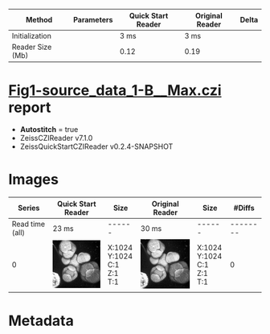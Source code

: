 |  Method            | Parameters       | Quick Start Reader | Original Reader | Delta  |
| -------------------|------------------|--------------------|-----------------|------- |
| Initialization     |                  |3 ms|3 ms|        |
| Reader Size (Mb)     |                  |0.12|0.19|        |
# [Fig1-source_data_1-B__Max.czi](https://zenodo.org/record/5016179/files/Fig1-source_data_1-B__Max.czi) report
 - **Autostitch** = true
 - ZeissCZIReader v7.1.0
 - ZeissQuickStartCZIReader v0.2.4-SNAPSHOT

# Images 

| Series            | Quick Start Reader | Size | Original Reader | Size | #Diffs |
|-------------------|--------------------|------|-----------------|------|--------|
| Read time (all)   |23 ms|------|30 ms|------|--------|
|0|![Fig1-source_data_1-B__Max.quick_true.flat_true.stitch_true.series_0.jpg](Fig1-source_data_1-B__Max/Fig1-source_data_1-B__Max.quick_true.flat_true.stitch_true.series_0.jpg)|X:1024<br>Y:1024<br>C:1<br>Z:1<br>T:1|![Fig1-source_data_1-B__Max.quick_false.flat_true.stitch_true.series_0.jpg](Fig1-source_data_1-B__Max/Fig1-source_data_1-B__Max.quick_false.flat_true.stitch_true.series_0.jpg)|X:1024<br>Y:1024<br>C:1<br>Z:1<br>T:1|0|

# Metadata


